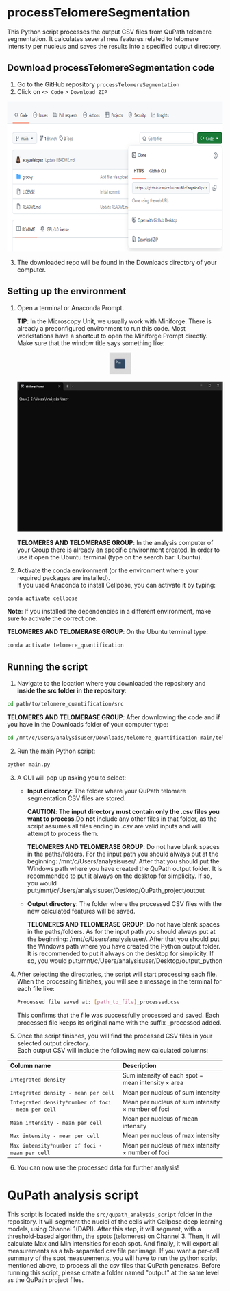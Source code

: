 # processTelomereSegmentation

This Python script processes the output CSV files from QuPath telomere segmentation. It calculates several new features related to telomere intensity per nucleus and saves the results into a specified output directory.

## Download processTelomereSegmentation code

1. Go to the GitHub repository `processTelomereSegmentation`
2. Click on `<> Code` > `Download ZIP`
   
<p align="center">
    <img width="700" height="350" src="images/code.png">
</p>

3. The downloaded repo will be found in the Downloads directory of your computer.

## Setting up the environment

1. Open a terminal or Anaconda Prompt.

    **TIP**: In the Microscopy Unit, we usually work with Miniforge. There is already a preconfigured environment to run this code. Most workstations have a shortcut to open the Miniforge Prompt directly.
    Make sure that the window title says something like:

    <p align="center">
    <img width="50" height="50" src="images/miniforge_simbol.png">
    </p>

    <p align="center">
    <img width="700" height="350" src="images/miniforge.png">
    </p>

   **TELOMERES AND TELOMERASE GROUP**: In the analysis computer of your Group there is already an specific environment created. In order to use it open the Ubuntu terminal (type on the search bar: Ubuntu).

2. Activate the conda environment (or the environment where your required packages are installed).  
If you used Anaconda to install Cellpose, you can activate it by typing:

```bash
conda activate cellpose
```

**Note**: If you installed the dependencies in a different environment, make sure to activate the correct one.

**TELOMERES AND TELOMERASE GROUP**: On the Ubuntu terminal type:
```bash
conda activate telomere_quantification
```

## Running the script

1. Navigate to the location where you downloaded the repository and **inside the src folder in the repository**:

```bash
cd path/to/telomere_quantification/src
```
**TELOMERES AND TELOMERASE GROUP**: After downlowing the code and if you have in the Downloads folder of your computer type:
```bash
cd /mnt/c/Users/analysisuser/Downloads/telomere_quantification-main/telomere_quantification-main/src
```

2. Run the main Python script:

```bash
python main.py
```

3. A GUI will pop up asking you to select:
   - **Input directory**: The folder where your QuPath telomere segmentation CSV files are stored.

        **CAUTION**: The **input directory must contain only the .csv files you want to process**.Do **not** include any other files in that folder, as the script assumes all files ending in .csv are valid inputs and will attempt to process them. 

        **TELOMERES AND TELOMERASE GROUP**: Do not have blank spaces in the paths/folders. For the input path you should always put at the beginning: /mnt/c/Users/analysisuser/. After that you should put the Windows path where you have created the QuPath output folder. It is recommended to put it always on the desktop for            simplicity. If so, you would put:/mnt/c/Users/analysisuser/Desktop/QuPath_project/output
   
   - **Output directory**: The folder where the processed CSV files with the new calculated features will be saved.

      **TELOMERES AND TELOMERASE GROUP**: Do not have blank spaces in the paths/folders. As for the input path you should always put at the beginning: /mnt/c/Users/analysisuser/. After that you should put the Windows path where you have created the Python output folder. It is recommended to put it always on the desktop               for simplicity. If so, you would put:/mnt/c/Users/analysisuser/Desktop/output_python

4. After selecting the directories, the script will start processing each file.
When the processing finishes, you will see a message in the terminal for each file like:
    ```bash
    Processed file saved at: [path_to_file]_processed.csv
    ```
    This confirms that the file was successfully processed and saved.
    Each processed file keeps its original name with the suffix _processed added.

5. Once the script finishes, you will find the processed CSV files in your selected output directory.  
Each output CSV will include the following new calculated columns:

| Column name | Description |
| :---------- | :----------- |
| `Integrated density` | Sum intensity of each spot = mean intensity × area |
| `Integrated density - mean per cell` | Mean per nucleus of sum intensity |
| `Integrated density*number of foci - mean per cell` | Mean per nucleus of sum intensity × number of foci |
| `Mean intensity - mean per cell` | Mean per nucleus of mean intensity |
| `Max intensity - mean per cell` | Mean per nucleus of max intensity |
| `Max intensity*number of foci - mean per cell` | Mean per nucleus of max intensity × number of foci |

6. You can now use the processed data for further analysis!

# QuPath analysis script

This script is located inside the `src/qupath_analysis_script` folder in the repository. It will segment the nuclei of the cells with Cellpose deep learning models, using Channel 1(DAPI). After this step, it will segment, with a threshold-based algorithm, the spots (telomeres) on Channel 3. Then, it will calculate Max and Min intensities for each spot. And finally, it will export all measurements as a tab-separated csv file per image. If you want a per-cell summary of the spot measurements, you will have to run the python script mentioned above, to process all the csv files that QuPath generates. Before running this script, please create a folder named "output" at the same level as the QuPath project files.

